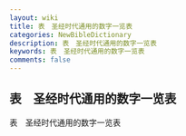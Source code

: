 ```yaml
---
layout: wiki
title: 表　圣经时代通用的数字一览表
categories: NewBibleDictionary
description: 表　圣经时代通用的数字一览表
keywords: 表　圣经时代通用的数字一览表
comments: false
---
```


## 表　圣经时代通用的数字一览表



表　圣经时代通用的数字一览表






